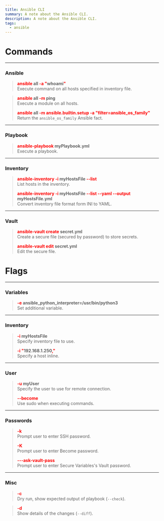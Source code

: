 ```yaml
---
title: Ansible CLI
summary: A note about the Ansible CLI.
description: A note about the Ansible CLI.
tags:
  - ansible
---
```


# Commands

---

### Ansible


 > 
 > **<font color=red>ansible</font> all <font color=red>-a "</font>whoami<font color=red>"</font>**</br>
 > Execute command on all hosts specified in inventory file.

 > 
 > **<font color=red>ansible</font> all <font color=red>-m</font> ping**</br>
 > Execute a module on all hosts.
 > 
 > **<font color=red>ansible</font> all <font color=red>-m ansible.builtin.setup -a "filter=ansible_os_family"</font>**</br>
 > Return the `ansible_os_family` Ansible fact.

---

### Playbook


 > 
 > **<font color=red>ansible-playbook</font> myPlaybook.yml**</br>
 > Execute a playbook.

---

### Inventory


 > 
 > **<font color=red>ansible-inventory -i</font> myHostsFile <font color=red>--list</font>**</br>
 > List hosts in the inventory.
 > 
 > **<font color=red>ansible-inventory -i</font> myHostsFile <font color=red>--list --yaml --output</font> myHostsFile.yml**</br>
 > Convert inventory file format form INI to YAML.

---

### Vault


 > 
 > **<font color=red>ansible-vault create</font> secret.yml**</br>
 > Create a secure file (secured by password) to store secrets.
 > 
 > **<font color=red>ansible-vault edit</font> secret.yml**</br>
 > Edit the secure file.

# Flags

---

### Variables


 > 
 > **<font color=red>-e</font> ansible_python_interpreter=/usr/bin/python3**</br>
 > Set additional variable.

---

### Inventory


 > 
 > **<font color=red>-i</font> myHostsFile**</br>
 > Specify inventory file to use.
 > 
 > **<font color=red>-i "</font>192.168.1.250<font color=red>,"</font>**</br>
 > Specify a host inline.

---

### User


 > 
 > **<font color=red>-u</font> myUser**</br>
 > Specify the user to use for remote connection.
 > 
 > **<font color=red>--become</font>**</br>
 > Use sudo when executing commands.

---

### Passwords


 > 
 > **<font color=red>-k</font>**</br>
 > Prompt user to enter SSH password.
 > 
 > **<font color=red>-K</font>**</br>
 > Prompt user to enter Become password.
 > 
 > **<font color=red>---ask-vault-pass</font>**</br>
 > Prompt user to enter Secure Variables's Vault password.

---

### Misc


 > 
 > **<font color=red>-c</font>**</br>
 > Dry run, show expected output of playbook (`--check`).

 > 
 > **<font color=red>-d</font>**</br>
 > Show details of the changes (`--diff`).
